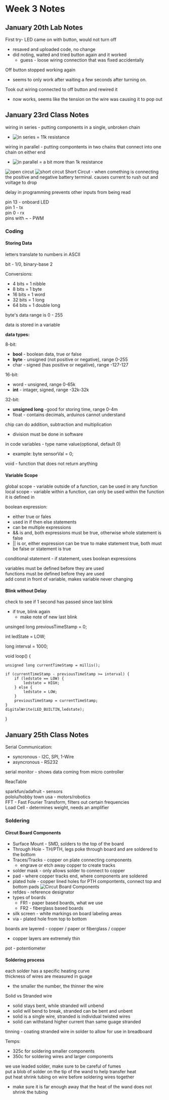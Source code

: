 # Week 3 Notes

## January 20th Lab Notes

First try- LED came on with button, would not turn off

* resaved and uploaded code, no change
* did noting, waited and tried button again and it worked
  * guess - loose wiring connection that was fixed accidentally

Off button stopped working again

* seems to only work after waiting a few seconds after turning on.

Took out wiring connected to off button and rewired it

* now works, seems like the tension on the wire was causing it to pop out

## January 23rd Class Notes

wiring in series - putting components in a single, unbroken chain

* ![in series](images/inseries.jpg) = 11k resistance

wiring in parallel - putting compontents in two chains that connect into one chain on either end

* ![in parallel](images/inparallel.jpg) = a bit more than 1k resistance

![open circut](images/opencircut.jpg)
![short circut](images/shortcircut.jpg)
Short Circut - when comething is connecting the positive and negative battery terminal. causes current to rush out and voltage to drop

delay in programming prevents other inputs from being read

pin 13 - onboard LED  
pin 1 - tx  
pin 0 - rx  
pins with ~ - PWM

### Coding

#### **Storing Data**

letters translate to numbers in ASCII

bit - 1/0, binary-base 2

Conversions:

* 4 bits = 1 nibble
* 8 bits = 1 byte
* 16 bits = 1 word
* 32 bits = 1 long
* 64 bits = 1 double long

byte's data range is 0 - 255

data is stored in a variable

**data types:**

8-bit:

* **bool** - boolean data, true or false
* **byte** - unsigned (not positive or negative), range 0-255
* char - signed (has positive or negative), range -127-127

16-bit:

* word - unsigned, range 0-65k
* **int** - intager, signed, range -32k-32k

32-bit:

* **unsigned long** -good for storing time, range 0-4m
* float - contains decimals, arduinos cannot understand

chip can do addition, subtraction and multiplication

* division must be done in software

in code variables - type name value(optional, default 0)

* example: byte sensorVal = 0;

void - function that does not return anything

#### **Variable Scope**

global scope - variable outside of a function, can be used in any function  
local scope - variable within a function, can only be used within the function it is defined in

boolean expression:

* either true or fales
* used in if then else statements
* can be multiple expressions
* && is and, both expressions must be true, otherwise whole statement is false
* || is or, either expression can be true to make statement true, both must be false or statement is true

conditional statement - if statement, uses boolean expressions

variables must be defined before they are used  
functions must be defined before they are used  
add const in front of variable, makes variable never changing

#### **Blink without Delay**

check to see if 1 second has passed since last blink

* if true, blink again
  * make note of new last blink

unsinged long previousTimeStamp = 0;

int ledState = LOW;

long interval = 1000;

void loop() {

    unsigned long currentTimeStamp = millis();

    if (currentTimeStamp - previousTimeStamp >= interval) {
        if (ledstate == LOW) {
            ledstate = HIGH;
        } else {
            ledstate = LOW;
        }
        previousTimeStamp = currentTimeStamp;
    }
    digitalWrite(LED_BUILTIN,ledstate);
}

## January 25th Class Notes

Serial Communication:

* syncronous - I2C, SPI, 1-Wire
* asyncronous - RS232

serial monitor - shows data coming from micro controller

ReacTable

sparkfun/adafruit - sensors  
pololu/hobby town usa - motors/robotics  
FFT - Fast Fourier Transform, filters out certain frequencies  
Load Cell - determines weight, needs an amplifier

### Soldering

#### **Circut Board Components**

* Surface Mount - SMD, solders to the top of the board
* Through Hole - TH/PTH, legs poke through board and are soldered to the bottom
* Traces/Tracks - copper on plate connecting components
  * engrave or etch away copper to create tracks
* solder mask - only allows solder to connect to copper
* pad - where copper tracks end, where components are soldered
* plated hole - copper lined holes for PTH compontents, connect top and bottom pads
![Circut Board Components](images/circutboard.jpg)
* refdes - reference designator
* types of boards
  * FR1 - paper based boards, what we use
  * FR2 - fiberglass based boards
* silk screen - white markings on board labeling areas
* via - plated hole from top to bottom

boards are layered - copper / paper or fiberglass / copper

* copper layers are extremely thin

pot - potentiometer

#### **Soldering process**

each solder has a specific heating curve  
thickness of wires are measured in guage

* the smaller the number, the thinner the wire

Solid vs Stranded wire

* solid stays bent, while stranded will unbend
* solid will bend to break, stranded can be bent and unbent
* solid is a single wire, stranded is individual twisted wires
* solid can withstand higher current than same guage stranded

tinning - coating stranded wire in solder to allow for use in breadboard

Temps:

* 325c for soldering smaller components
* 350c for soldering wires and larger components

we use leaded solder, make sure to be careful of fumes  
put a blob of solder on the tip of the wand to help transfer heat  
put heat shrink tubing on wire before soldering wires together

* make sure it is far enough away that the heat of the wand does not shrink the tubing
